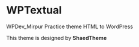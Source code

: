 # WPTextual
WPDev_Mirpur Practice theme HTML to WordPress

This theme is designed by **ShaedTheme**
